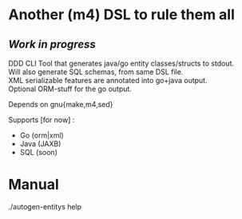 Another (m4) DSL to rule them all
=================================

_Work in progress_
-------------------

DDD CLI Tool that generates java/go entity classes/structs to stdout.  
Will also generate SQL schemas, from same DSL file.  
XML serializable features are annotated into go+java output.  
Optional ORM-stuff for the go output.

Depends on gnu{make,m4,sed}

Supports [for now] :

* Go (orm|xml)
* Java (JAXB)
* SQL (soon)

Manual
=======
./autogen-entitys help
